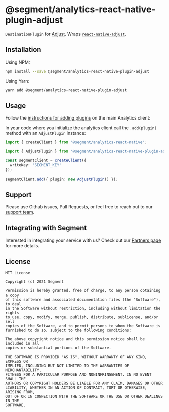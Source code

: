 # @segment/analytics-react-native-plugin-adjust

`DestinationPlugin` for [Adjust](http://adjust.com/). Wraps [`react-native-adjust`](https://github.com/adjust/react_native_sdk).


## Installation

Using NPM:
```bash
npm install --save @segment/analytics-react-native-plugin-adjust
```

Using Yarn:
```bash
yarn add @segment/analytics-react-native-plugin-adjust
```

## Usage

Follow the [instructions for adding plugins](https://github.com/segmentio/analytics-react-native#adding-plugins) on the main Analytics client:

In your code where you initialize the analytics client call the `.add(plugin)` method with an `AdjustPlugin` instance:

```ts
import { createClient } from '@segment/analytics-react-native';

import { AdjustPlugin } from '@segment/analytics-react-native-plugin-adjust';

const segmentClient = createClient({
  writeKey: 'SEGMENT_KEY'
});

segmentClient.add({ plugin: new AdjustPlugin() });
```

## Support

Please use Github issues, Pull Requests, or feel free to reach out to our [support team](https://segment.com/help/).

## Integrating with Segment

Interested in integrating your service with us? Check out our [Partners page](https://segment.com/partners/) for more details.

## License
```
MIT License

Copyright (c) 2021 Segment

Permission is hereby granted, free of charge, to any person obtaining a copy
of this software and associated documentation files (the "Software"), to deal
in the Software without restriction, including without limitation the rights
to use, copy, modify, merge, publish, distribute, sublicense, and/or sell
copies of the Software, and to permit persons to whom the Software is
furnished to do so, subject to the following conditions:

The above copyright notice and this permission notice shall be included in all
copies or substantial portions of the Software.

THE SOFTWARE IS PROVIDED "AS IS", WITHOUT WARRANTY OF ANY KIND, EXPRESS OR
IMPLIED, INCLUDING BUT NOT LIMITED TO THE WARRANTIES OF MERCHANTABILITY,
FITNESS FOR A PARTICULAR PURPOSE AND NONINFRINGEMENT. IN NO EVENT SHALL THE
AUTHORS OR COPYRIGHT HOLDERS BE LIABLE FOR ANY CLAIM, DAMAGES OR OTHER
LIABILITY, WHETHER IN AN ACTION OF CONTRACT, TORT OR OTHERWISE, ARISING FROM,
OUT OF OR IN CONNECTION WITH THE SOFTWARE OR THE USE OR OTHER DEALINGS IN THE
SOFTWARE.
```